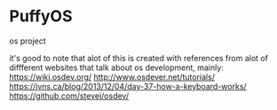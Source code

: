 # PuffyOS
os project

it's good to note that alot of this is created with references from alot of diffferent
websites that talk about os development, mainly:
https://wiki.osdev.org/
http://www.osdever.net/tutorials/
https://jvns.ca/blog/2013/12/04/day-37-how-a-keyboard-works/
https://github.com/stevej/osdev/
